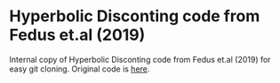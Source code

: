 # Hyperbolic Disconting code from Fedus et.al (2019)

Internal copy of Hyperbolic Disconting code from Fedus et.al (2019) for easy git cloning.
Original code is [here](https://github.com/google-research/google-research/tree/master/hyperbolic_discount).

